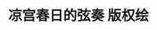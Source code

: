 ---
logo: images/picture/凉宫春日的弦奏版权绘.jpg
title: 凉宫春日的弦奏 版权绘
subTitle: 由京都动画绘制的版权绘

category: 官图

hasResource: true
downloadList:
  - intro: 云盘 提取码:whnr
    size: 6.9MB
    link: https://pan.baidu.com/s/1zoVN06a6S41ZV7b6IRs6Lg

downloadContent: |
  由京都动画绘制的版权绘<br><br>
  PS：如果你还有该资源中没有的图，也可向我们提交反馈。
---